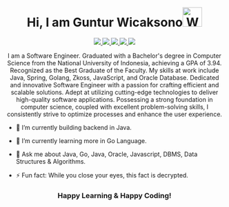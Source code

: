 <p align="center"> <h1 align="center"> Hi, I am Guntur Wicaksono<img src="https://raw.githubusercontent.com/nixin72/nixin72/master/wave.gif" 
         alt="Waving hand animated gif"
         height="45"
         width="45" /></h1> </p>
<p align="center">
<a href="https://www.linkedin.com/in/guntur-wicaksono/" target="_blank"><img src="https://img.shields.io/badge/LinkedIn-0077B5?style=for-the-badge&logo=linkedin&logoColor=white"/> </a>
<a href="https://leetcode.com/gunturwsn/" target="_blank"><img src="https://img.shields.io/badge/-LeetCode-FFA116?style=for-the-badge&logo=LeetCode&logoColor=black"/> </a>
<a href="https://www.hackerrank.com/profile/gunturwsn" target="_blank"><img src="https://img.shields.io/badge/-Hackerrank-2EC866?style=for-the-badge&logo=HackerRank&logoColor=white"/> </a>
<a href="https://twitter.com/gunturwsn" target="_blank"><img src="https://img.shields.io/badge/Twitter-1DA1F2?style=for-the-badge&logo=twitter&logoColor=white"/> </a>
<a href="mailto:gunturw79@gmail.com" target="_blank"><img src="https://img.shields.io/badge/Gmail-D14836?style=for-the-badge&logo=gmail&logoColor=white"/> </a>
</p>

<p align="center">I am a Software Engineer. Graduated with a Bachelor's degree in Computer Science from the National University of Indonesia, achieving a GPA of 3.94. Recognized as the Best Graduate of the Faculty. My skills at work include Java, Spring, Golang, Zkoss, JavaScript, and Oracle Database.
Dedicated and innovative Software Engineer with a passion for crafting efficient and scalable solutions. Adept at utilizing cutting-edge technologies to deliver high-quality software applications. Possessing a strong foundation in computer science, coupled with excellent problem-solving skills, I consistently strive to optimize processes and enhance the user experience.</p>


-  🔭 I’m currently building backend in Java.

-  🌱 I’m currently learning more in Go Language.

-  💬 Ask me about Java, Go, Java, Oracle, Javascript, DBMS, Data Structures & Algorithms.

-  ⚡ Fun fact: While you close your eyes, this fact is decrypted.




<div align="center">

### Happy Learning & Happy Coding!

</div>
